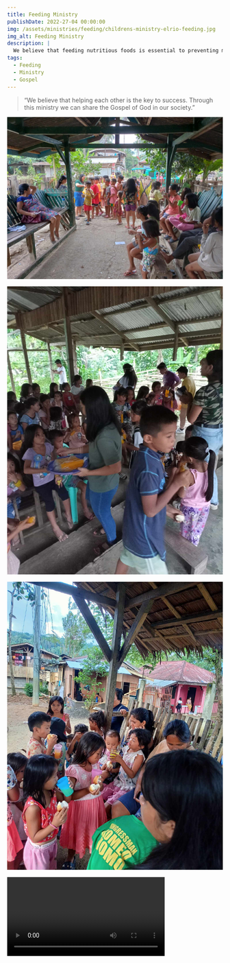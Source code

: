 ```yaml
---
title: Feeding Ministry
publishDate: 2022-27-04 00:00:00
img: /assets/ministries/feeding/childrens-ministry-elrio-feeding.jpg
img_alt: Feeding Ministry
description: |
  We believe that feeding nutritious foods is essential to preventing malnutrition. Through this ministry, we can help children maintain proper health and preach God's word from the Bible to them.
tags:
  - Feeding
  - Ministry
  - Gospel
---
```


<Blockquote name="Vision">
“We believe that helping each other is the key to success. Through this ministry we can share the Gospel of God in our society.”
</Blockquote>
 
![Feeding Ministry](../../../public/assets/ministries/feeding/childrens-ministry-13-feeding.jpg)

![Feeding Ministry](../../../public/assets/ministries/feeding/childrens-ministry-13-feeding2.jpg)

![Feeding Ministry](../../../public/assets/ministries/feeding/feeding-ministry-elrio.jpg)

<div class="vidfrm"><video width="368" controls="" onmouseover="this.play()" loop preload="metadata"><source src="/assets/ministries/feeding/feeding-ministry.mp4" type="video/mp4"></video></div>
